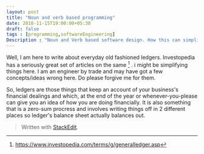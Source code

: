 ```yaml
---
layout: post
title: "Noun and verb based programming"
date: 2018-11-15T19:00:00+05:30
draft: false
tags : [programming,softwareEngineering]
Description : "Noun and Verb based software design. How this can simplify software design."
---
```

Well, I am here to write about everyday old fashioned ledgers. Investopedia has a seriously great set of articles on the same [^investopedia] . i might be simplifying things here. I am an engineer by trade and may have got a few concepts/ideas wrong here. Do please forgive me for them.

So, ledgers are those things that keep an account of your business's financial dealings and which, at the end of the year or whenever-you-please can give you an idea of how you are doing financially. It is also something that is a zero-sum procress and involves writing things off in 2 different places so ledger's balance sheet actually balances out.


[^investopedia]: <https://www.investopedia.com/terms/g/generalledger.asp>

> Written with [StackEdit](https://stackedit.io/).
<!--stackedit_data:
eyJoaXN0b3J5IjpbLTE3NjcxNjEzNTMsMTY0MTQzMzY1MSw3OT
U1MjUwMzEsNjQ4ODU1MTAxLDE4MjM4NzA3ODldfQ==
-->